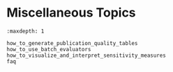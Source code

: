 # Miscellaneous Topics

```{toctree}
:maxdepth: 1

how_to_generate_publication_quality_tables
how_to_use_batch_evaluators
how_to_visualize_and_interpret_sensitivity_measures
faq
```
